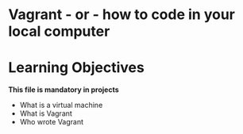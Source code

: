 # Vagrant - or - how to code in your local computer

# Learning Objectives

**This file is mandatory in projects**

* What is a virtual machine
* What is Vagrant
* Who wrote Vagrant
